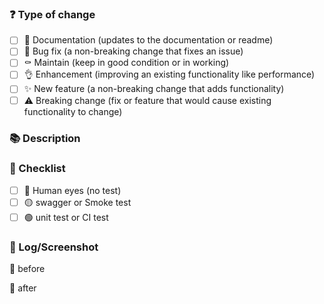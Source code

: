 ### ❓ Type of change

- [ ] 📖 Documentation (updates to the documentation or readme)
- [ ] 🐞 Bug fix (a non-breaking change that fixes an issue)
- [ ] ⚰️ Maintain (keep in good condition or in working)
- [ ] 👌 Enhancement (improving an existing functionality like performance)
- [ ] ✨ New feature (a non-breaking change that adds functionality)
- [ ] ⚠️ Breaking change (fix or feature that would cause existing functionality to change)

### 📚 Description

<!-- 이슈를 해결한 코드에 대해 설명해주세요. -->

### 📝 Checklist

<!-- 테스트 코드 구성이 가능하다면 포함해주세요. -->
<!-- 문서화가 따로 필요 없는 부분이라면 해당 항목을 삭제해주세요. -->

- [ ] 🔴 Human eyes (no test)
- [ ] 🟡 swagger or Smoke test
- [ ] 🟢 unit test or CI test

### 📸 Log/Screenshot

<!-- 로그나 테스트 스크린샷이 있을 경우 첨부해주세요. -->

🌱 before

🏡 after
